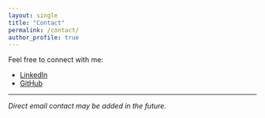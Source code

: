 ```yaml
---
layout: single
title: "Contact"
permalink: /contact/
author_profile: true
---
```


Feel free to connect with me:

- [LinkedIn](https://www.linkedin.com/in/jfhaddad/)
- [GitHub](https://github.com/yourgithubusername)

---
*Direct email contact may be added in the future.*
